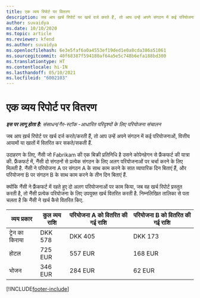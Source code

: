 ```yaml
---
title: एक व्यय रिपोर्ट पर वितरण
description: जब आप ख़र्च रिपोर्ट पर खर्च दर्ज करते हैं, तो आप उन्हें अपने संगठन में कई परियोजनाओं, वित्तीय आयामों या खातों में वितरित कर सकते हैं.
author: suvaidya
ms.date: 10/10/2020
ms.topic: article
ms.reviewer: kfend
ms.author: suvaidya
ms.openlocfilehash: 6e3e5faf6a0a4553ef19ded1e0a8cda386a51061
ms.sourcegitcommit: 40f68387f594180af64a5e5c748b6efa188bd300
ms.translationtype: HT
ms.contentlocale: hi-IN
ms.lasthandoff: 05/10/2021
ms.locfileid: "6002103"
---
```

# <a name="distributions-on-an-expense-report"></a>एक व्यय रिपोर्ट पर वितरण

_**इस पर लागू होता है:** संसाधन/गैर-स्टॉक -आधारित परिदृश्यों के लिए परियोजना संचालन_

जब आप ख़र्च रिपोर्ट पर खर्च दर्ज करते/करती हैं, तो आप उन्हें अपने संगठन में कई परियोजनाओं, वित्तीय आयामों या खातों में वितरित कर सकते/सकती हैं.

उदाहरण के लिए, नैंसी जो Fabrikam की एक बिक्री प्रतिनिधि है उसने कोपेनहेगन से फ्रैंकफर्ट की यात्रा की. फ्रैंकफर्ट में, नैंसी दो संगठनों से प्रत्येक संगठन के लिए अलग परियोजनाओं पर चर्चा करने के लिए मिलती है. नैंसी ने परियोजना A पर संगठन A के साथ काम करने के सात व्यापारिक दिन बिताएं हैं, और परियोजना B पर संगठन B के साथ काम करने के तीन दिन बिताएं हैं.

क्योंकि नैंसी ने फ्रैंकफर्ट में रहते हुए दो अलग परियोजनाओं पर काम किया, जब वह खर्च रिपोर्ट प्रस्तुत करती है, तो नैंसी प्रत्येक परियोजना के लिए उपयुक्त खर्च वितरित करती है. निम्नलिखित तालिका से पता चलता है कि नैंसी ने खर्च कैसे वितरित किए.

| व्यय प्रकार | कुल व्यय राशि | परियोजना A को वितरित की गई राशि | परियोजना B को वितरित की गई राशि |
|--------------|----------------------|---------------------------------|---------------------------------|
| ट्रेन का किराया   | DKK 578              | DKK 405                         | DKK 173                         |
| होटल        | 725 EUR              | 557 EUR                         | 168 EUR                         |
| भोजन        | 346 EUR              | 284 EUR                         | 62 EUR                          |


[!INCLUDE[footer-include](../includes/footer-banner.md)]